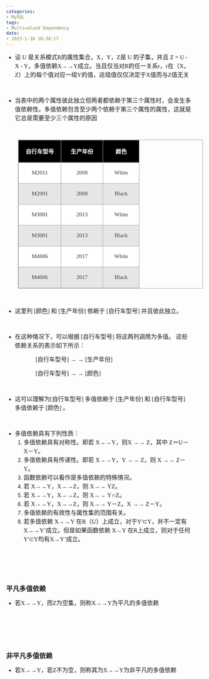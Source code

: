 ```yaml
---
categories:
- MySQL
tags:
- Multivalued Dependency
date:
- 2023-1-16 18:38:17
---
```


<ul style="list-style-type:disc">
    <li><span style="font-size:12.0pt"><span style="font-family:&quot;Microsoft YaHei UI&quot;">设</span></span><span
            style="font-size:12.0pt"><span style="font-family:&quot;Comic Sans MS&quot;"> U </span></span><span
            style="font-size:12.0pt"><span style="font-family:&quot;Microsoft YaHei UI&quot;">是关系模式</span></span><span
            style="font-size:12.0pt"><span style="font-family:&quot;Comic Sans MS&quot;">R</span></span><span
            style="font-size:12.0pt"><span style="font-family:&quot;Microsoft YaHei UI&quot;">的属性集合，</span></span><span
            style="font-size:12.0pt"><span style="font-family:&quot;Comic Sans MS&quot;">X</span></span><span
            style="font-size:12.0pt"><span style="font-family:&quot;Microsoft YaHei UI&quot;">，</span></span><span
            style="font-size:12.0pt"><span style="font-family:&quot;Comic Sans MS&quot;">Y</span></span><span
            style="font-size:12.0pt"><span style="font-family:&quot;Microsoft YaHei UI&quot;">，</span></span><span
            style="font-size:12.0pt"><span style="font-family:&quot;Comic Sans MS&quot;">Z</span></span><span
            style="font-size:12.0pt"><span style="font-family:&quot;Microsoft YaHei UI&quot;">是</span></span><span
            style="font-size:12.0pt"><span style="font-family:&quot;Comic Sans MS&quot;"> U </span></span><span
            style="font-size:12.0pt"><span style="font-family:&quot;Microsoft YaHei UI&quot;">的子集，并且</span></span><span
            style="font-size:12.0pt"><span style="font-family:&quot;Comic Sans MS&quot;"> Z = U - X -
                Y</span></span><span style="font-size:12.0pt"><span
                style="font-family:&quot;Microsoft YaHei UI&quot;">，多值依赖</span></span><span
            style="font-size:12.0pt"><span style="font-family:&quot;Comic Sans MS&quot;">X</span></span><span
            style="font-size:12.0pt"><span style="font-family:&quot;Times New Roman&quot;">→→</span></span><span
            style="font-size:12.0pt"><span style="font-family:&quot;Comic Sans MS&quot;">Y</span></span><span
            style="font-size:12.0pt"><span
                style="font-family:&quot;Microsoft YaHei UI&quot;">成立。当且仅当对</span></span><span
            style="font-size:12.0pt"><span style="font-family:&quot;Comic Sans MS&quot;">R</span></span><span
            style="font-size:12.0pt"><span style="font-family:&quot;Microsoft YaHei UI&quot;">的任一关系</span></span><span
            style="font-size:12.0pt"><span style="font-family:&quot;Comic Sans MS&quot;">r</span></span><span
            style="font-size:12.0pt"><span style="font-family:&quot;Microsoft YaHei UI&quot;">，</span></span><span
            style="font-size:12.0pt"><span style="font-family:&quot;Comic Sans MS&quot;">r</span></span><span
            style="font-size:12.0pt"><span style="font-family:&quot;Microsoft YaHei UI&quot;">在（</span></span><span
            style="font-size:12.0pt"><span style="font-family:&quot;Comic Sans MS&quot;">X</span></span><span
            style="font-size:12.0pt"><span style="font-family:&quot;Microsoft YaHei UI&quot;">，</span></span><span
            style="font-size:12.0pt"><span style="font-family:&quot;Comic Sans MS&quot;">Z</span></span><span
            style="font-size:12.0pt"><span
                style="font-family:&quot;Microsoft YaHei UI&quot;">）上的每个值对应一组</span></span><span
            style="font-size:12.0pt"><span style="font-family:&quot;Comic Sans MS&quot;">Y</span></span><span
            style="font-size:12.0pt"><span
                style="font-family:&quot;Microsoft YaHei UI&quot;">的值，这组值仅仅决定于</span></span><span
            style="font-size:12.0pt"><span style="font-family:&quot;Comic Sans MS&quot;">X</span></span><span
            style="font-size:12.0pt"><span style="font-family:&quot;Microsoft YaHei UI&quot;">值而与</span></span><span
            style="font-size:12.0pt"><span style="font-family:&quot;Comic Sans MS&quot;">Z</span></span><span
            style="font-size:12.0pt"><span style="font-family:&quot;Microsoft YaHei UI&quot;">值无关</span></span></li>
</ul>
<p><span style="font-size:12.0pt"><span style="font-family:&quot;Microsoft YaHei UI&quot;">&nbsp;</span></span></p>
<ul style="list-style-type:disc">
    <li><span style="font-size:12.0pt"><span
                style="font-family:&quot;Microsoft YaHei UI&quot;">当表中的两个属性彼此独立但两者都依赖于第三个属性时，会发生多值依赖性。多值依赖包含至少两个依赖于第三个属性的属性，这就是它总是需要至少三个属性的原因</span></span>
    </li>
</ul>
<p><span style="font-size:12.0pt"><span style="font-family:&quot;Comic Sans MS&quot;">&nbsp;</span></span></p>
<table summary="" cellspacing="0"
    style="border-collapse:collapse; border-color:#a3a3a3; border-style:solid; border-width:1px; margin-left:32px"
    class=" cke_show_border">
    <tbody>
        <tr>
            <td
                style="background-color:black; border-bottom:1px solid #a3a3a3; border-left:1px solid #a3a3a3; border-right:1px solid #a3a3a3; border-top:1px solid #a3a3a3; vertical-align:top; width:1.0333in">
                <p style="text-align:center"><span style="font-size:11.5pt"><span
                            style="font-family:&quot;Microsoft YaHei UI&quot;"><span
                                style="color:white"><strong>自行车型号</strong></span></span></span></p>
            </td>
            <td
                style="background-color:black; border-bottom:1px solid #a3a3a3; border-left:1px solid #a3a3a3; border-right:1px solid #a3a3a3; border-top:1px solid #a3a3a3; vertical-align:top; width:1.0125in">
                <p style="text-align:center"><span style="font-size:11.5pt"><span
                            style="font-family:&quot;Microsoft YaHei UI&quot;"><span
                                style="color:white"><strong>生产年份</strong></span></span></span></p>
            </td>
            <td
                style="background-color:black; border-bottom:1px solid #a3a3a3; border-left:1px solid #a3a3a3; border-right:1px solid #a3a3a3; border-top:1px solid #a3a3a3; vertical-align:top; width:.8548in">
                <p style="text-align:center"><span style="font-size:11.5pt"><span
                            style="font-family:&quot;Microsoft YaHei UI&quot;"><span
                                style="color:white"><strong>颜色</strong></span></span></span></p>
            </td>
        </tr>
        <tr>
            <td
                style="background-color:white; border-bottom:1px solid #a3a3a3; border-left:1px solid #a3a3a3; border-right:1px solid #a3a3a3; border-top:1px solid #a3a3a3; vertical-align:top; width:1.0138in">
                <p style="text-align:center"><span style="font-size:11.5pt"><span
                            style="font-family:&quot;Comic Sans MS&quot;"><span
                                style="color:#333344">M2011</span></span></span></p>
            </td>
            <td
                style="background-color:white; border-bottom:1px solid #a3a3a3; border-left:1px solid #a3a3a3; border-right:1px solid #a3a3a3; border-top:1px solid #a3a3a3; vertical-align:top; width:1.0125in">
                <p style="text-align:center"><span style="font-size:11.5pt"><span
                            style="font-family:&quot;Comic Sans MS&quot;"><span
                                style="color:#333344">2008</span></span></span></p>
            </td>
            <td
                style="background-color:white; border-bottom:1px solid #a3a3a3; border-left:1px solid #a3a3a3; border-right:1px solid #a3a3a3; border-top:1px solid #a3a3a3; vertical-align:top; width:.8548in">
                <p style="text-align:center"><span style="font-size:11.5pt"><span
                            style="font-family:&quot;Comic Sans MS&quot;"><span
                                style="color:#333344">White</span></span></span></p>
            </td>
        </tr>
        <tr>
            <td
                style="background-color:#e7e6e6; border-bottom:1px solid #a3a3a3; border-left:1px solid #a3a3a3; border-right:1px solid #a3a3a3; border-top:1px solid #a3a3a3; vertical-align:top; width:1.0138in">
                <p style="text-align:center"><span style="font-size:11.5pt"><span
                            style="font-family:&quot;Comic Sans MS&quot;"><span
                                style="color:#333344">M2001</span></span></span></p>
            </td>
            <td
                style="background-color:#e7e6e6; border-bottom:1px solid #a3a3a3; border-left:1px solid #a3a3a3; border-right:1px solid #a3a3a3; border-top:1px solid #a3a3a3; vertical-align:top; width:1.0125in">
                <p style="text-align:center"><span style="font-size:11.5pt"><span
                            style="font-family:&quot;Comic Sans MS&quot;"><span
                                style="color:#333344">2008</span></span></span></p>
            </td>
            <td
                style="background-color:#e7e6e6; border-bottom:1px solid #a3a3a3; border-left:1px solid #a3a3a3; border-right:1px solid #a3a3a3; border-top:1px solid #a3a3a3; vertical-align:top; width:.8548in">
                <p style="text-align:center"><span style="font-size:11.5pt"><span
                            style="font-family:&quot;Comic Sans MS&quot;"><span
                                style="color:#333344">Black</span></span></span></p>
            </td>
        </tr>
        <tr>
            <td
                style="background-color:white; border-bottom:1px solid #a3a3a3; border-left:1px solid #a3a3a3; border-right:1px solid #a3a3a3; border-top:1px solid #a3a3a3; vertical-align:top; width:1.0138in">
                <p style="text-align:center"><span style="font-size:11.5pt"><span
                            style="font-family:&quot;Comic Sans MS&quot;"><span
                                style="color:#333344">M3001</span></span></span></p>
            </td>
            <td
                style="background-color:white; border-bottom:1px solid #a3a3a3; border-left:1px solid #a3a3a3; border-right:1px solid #a3a3a3; border-top:1px solid #a3a3a3; vertical-align:top; width:1.0125in">
                <p style="text-align:center"><span style="font-size:11.5pt"><span
                            style="font-family:&quot;Comic Sans MS&quot;"><span
                                style="color:#333344">2013</span></span></span></p>
            </td>
            <td
                style="background-color:white; border-bottom:1px solid #a3a3a3; border-left:1px solid #a3a3a3; border-right:1px solid #a3a3a3; border-top:1px solid #a3a3a3; vertical-align:top; width:.8548in">
                <p style="text-align:center"><span style="font-size:11.5pt"><span
                            style="font-family:&quot;Comic Sans MS&quot;"><span
                                style="color:#333344">White</span></span></span></p>
            </td>
        </tr>
        <tr>
            <td
                style="background-color:#e7e6e6; border-bottom:1px solid #a3a3a3; border-left:1px solid #a3a3a3; border-right:1px solid #a3a3a3; border-top:1px solid #a3a3a3; vertical-align:top; width:1.0138in">
                <p style="text-align:center"><span style="font-size:11.5pt"><span
                            style="font-family:&quot;Comic Sans MS&quot;"><span
                                style="color:#333344">M3001</span></span></span></p>
            </td>
            <td
                style="background-color:#e7e6e6; border-bottom:1px solid #a3a3a3; border-left:1px solid #a3a3a3; border-right:1px solid #a3a3a3; border-top:1px solid #a3a3a3; vertical-align:top; width:1.0125in">
                <p style="text-align:center"><span style="font-size:11.5pt"><span
                            style="font-family:&quot;Comic Sans MS&quot;"><span
                                style="color:#333344">2013</span></span></span></p>
            </td>
            <td
                style="background-color:#e7e6e6; border-bottom:1px solid #a3a3a3; border-left:1px solid #a3a3a3; border-right:1px solid #a3a3a3; border-top:1px solid #a3a3a3; vertical-align:top; width:.8548in">
                <p style="text-align:center"><span style="font-size:11.5pt"><span
                            style="font-family:&quot;Comic Sans MS&quot;"><span
                                style="color:#333344">Black</span></span></span></p>
            </td>
        </tr>
        <tr>
            <td
                style="background-color:white; border-bottom:1px solid #a3a3a3; border-left:1px solid #a3a3a3; border-right:1px solid #a3a3a3; border-top:1px solid #a3a3a3; vertical-align:top; width:1.0138in">
                <p style="text-align:center"><span style="font-size:11.5pt"><span
                            style="font-family:&quot;Comic Sans MS&quot;"><span
                                style="color:#333344">M4006</span></span></span></p>
            </td>
            <td
                style="background-color:white; border-bottom:1px solid #a3a3a3; border-left:1px solid #a3a3a3; border-right:1px solid #a3a3a3; border-top:1px solid #a3a3a3; vertical-align:top; width:1.0125in">
                <p style="text-align:center"><span style="font-size:11.5pt"><span
                            style="font-family:&quot;Comic Sans MS&quot;"><span
                                style="color:#333344">2017</span></span></span></p>
            </td>
            <td
                style="background-color:white; border-bottom:1px solid #a3a3a3; border-left:1px solid #a3a3a3; border-right:1px solid #a3a3a3; border-top:1px solid #a3a3a3; vertical-align:top; width:.8548in">
                <p style="text-align:center"><span style="font-size:11.5pt"><span
                            style="font-family:&quot;Comic Sans MS&quot;"><span
                                style="color:#333344">White</span></span></span></p>
            </td>
        </tr>
        <tr>
            <td
                style="background-color:#e7e6e6; border-bottom:1px solid #a3a3a3; border-left:1px solid #a3a3a3; border-right:1px solid #a3a3a3; border-top:1px solid #a3a3a3; vertical-align:top; width:1.0138in">
                <p style="text-align:center"><span style="font-size:11.5pt"><span
                            style="font-family:&quot;Comic Sans MS&quot;"><span
                                style="color:#333344">M4006</span></span></span></p>
            </td>
            <td
                style="background-color:#e7e6e6; border-bottom:1px solid #a3a3a3; border-left:1px solid #a3a3a3; border-right:1px solid #a3a3a3; border-top:1px solid #a3a3a3; vertical-align:top; width:1.0125in">
                <p style="text-align:center"><span style="font-size:11.5pt"><span
                            style="font-family:&quot;Comic Sans MS&quot;"><span
                                style="color:#333344">2017</span></span></span></p>
            </td>
            <td
                style="background-color:#e7e6e6; border-bottom:1px solid #a3a3a3; border-left:1px solid #a3a3a3; border-right:1px solid #a3a3a3; border-top:1px solid #a3a3a3; vertical-align:top; width:.8548in">
                <p style="text-align:center"><span style="font-size:11.5pt"><span
                            style="font-family:&quot;Comic Sans MS&quot;"><span
                                style="color:#333344">Black</span></span></span></p>
            </td>
        </tr>
    </tbody>
</table>
<p><span style="font-size:12.0pt"><span style="font-family:&quot;Microsoft YaHei UI&quot;"><span
                style="color:#333344">&nbsp;</span></span></span></p>
<ul style="list-style-type:disc">
    <li><span style="font-size:12.0pt"><span style="font-family:&quot;Microsoft YaHei UI&quot;">这里列</span></span><span
            style="font-size:12.0pt"><span style="font-family:&quot;Comic Sans MS&quot;"> [</span></span><span
            style="font-size:12.0pt"><span style="font-family:&quot;Microsoft YaHei UI&quot;">颜色</span></span><span
            style="font-size:12.0pt"><span style="font-family:&quot;Comic Sans MS&quot;">] </span></span><span
            style="font-size:12.0pt"><span style="font-family:&quot;Microsoft YaHei UI&quot;">和</span></span><span
            style="font-size:12.0pt"><span style="font-family:&quot;Comic Sans MS&quot;"> [</span></span><span
            style="font-size:12.0pt"><span style="font-family:&quot;Microsoft YaHei UI&quot;">生产年份</span></span><span
            style="font-size:12.0pt"><span style="font-family:&quot;Comic Sans MS&quot;">] </span></span><span
            style="font-size:12.0pt"><span style="font-family:&quot;Microsoft YaHei UI&quot;">依赖于</span></span><span
            style="font-size:12.0pt"><span style="font-family:&quot;Comic Sans MS&quot;"> [</span></span><span
            style="font-size:12.0pt"><span style="font-family:&quot;Microsoft YaHei UI&quot;">自行车型号</span></span><span
            style="font-size:12.0pt"><span style="font-family:&quot;Comic Sans MS&quot;">] </span></span><span
            style="font-size:12.0pt"><span style="font-family:&quot;Microsoft YaHei UI&quot;">并且彼此独立。</span></span></li>
</ul>
<p><span style="font-size:12.0pt"><span style="font-family:&quot;Microsoft YaHei UI&quot;">&nbsp;</span></span></p>
<ul style="list-style-type:disc">
    <li><span style="font-size:12.0pt"><span
                style="font-family:&quot;Microsoft YaHei UI&quot;">在这种情况下，可以根据</span></span><span
            style="font-size:12.0pt"><span style="font-family:&quot;Comic Sans MS&quot;"> [</span></span><span
            style="font-size:12.0pt"><span style="font-family:&quot;Microsoft YaHei UI&quot;">自行车型号</span></span><span
            style="font-size:12.0pt"><span style="font-family:&quot;Comic Sans MS&quot;">] </span></span><span
            style="font-size:12.0pt"><span style="font-family:&quot;Microsoft YaHei UI&quot;">将这两列调用为多值。
                这些依赖关系的表示如下所示：</span></span></li>
</ul>
<p style="margin-left: 80px;"><span style="font-size:12.0pt"><span
            style="font-family:&quot;Comic Sans MS&quot;">[</span><span
            style="font-family:&quot;Microsoft YaHei UI&quot;">自行车型号</span><span
            style="font-family:&quot;Comic Sans MS&quot;">]</span> <span
            style="font-family:&quot;Microsoft YaHei UI&quot;">→ → </span><span
            style="font-family:&quot;Comic Sans MS&quot;">[</span><span
            style="font-family:&quot;Microsoft YaHei UI&quot;">生产年份</span><span
            style="font-family:&quot;Comic Sans MS&quot;">]</span> </span></p>
<p style="margin-left: 80px;"><span style="font-size:12.0pt"><span
            style="font-family:&quot;Comic Sans MS&quot;">[</span><span
            style="font-family:&quot;Microsoft YaHei UI&quot;">自行车型号</span><span
            style="font-family:&quot;Comic Sans MS&quot;">]</span> <span
            style="font-family:&quot;Microsoft YaHei UI&quot;">→ → </span><span
            style="font-family:&quot;Comic Sans MS&quot;">[</span><span
            style="font-family:&quot;Microsoft YaHei UI&quot;">颜色</span><span
            style="font-family:&quot;Comic Sans MS&quot;">]</span> </span></p>
<p><span style="font-size:12.0pt"><span style="font-family:&quot;Comic Sans MS&quot;">&nbsp;</span></span></p>
<ul style="list-style-type:disc">
    <li><span style="font-size:12.0pt"><span
                style="font-family:&quot;Microsoft YaHei UI&quot;">这可以理解为</span></span><span
            style="font-size:12.0pt"><span style="font-family:&quot;Comic Sans MS&quot;">[</span></span><span
            style="font-size:12.0pt"><span style="font-family:&quot;Microsoft YaHei UI&quot;">自行车型号</span></span><span
            style="font-size:12.0pt"><span style="font-family:&quot;Comic Sans MS&quot;">]</span></span> <span
            style="font-size:12.0pt"><span style="font-family:&quot;Microsoft YaHei UI&quot;">多值依赖于 </span></span><span
            style="font-size:12.0pt"><span style="font-family:&quot;Comic Sans MS&quot;">[</span></span><span
            style="font-size:12.0pt"><span style="font-family:&quot;Microsoft YaHei UI&quot;">生产年份</span></span><span
            style="font-size:12.0pt"><span style="font-family:&quot;Comic Sans MS&quot;">]</span></span> <span
            style="font-size:12.0pt"><span style="font-family:&quot;Microsoft YaHei UI&quot;">和</span></span><span
            style="font-size:12.0pt"><span style="font-family:&quot;Comic Sans MS&quot;"> [</span></span><span
            style="font-size:12.0pt"><span style="font-family:&quot;Microsoft YaHei UI&quot;">自行车型号</span></span><span
            style="font-size:12.0pt"><span style="font-family:&quot;Comic Sans MS&quot;">] </span></span><span
            style="font-size:12.0pt"><span style="font-family:&quot;Microsoft YaHei UI&quot;">多值依赖于 </span></span><span
            style="font-size:12.0pt"><span style="font-family:&quot;Comic Sans MS&quot;">[</span></span><span
            style="font-size:12.0pt"><span style="font-family:&quot;Microsoft YaHei UI&quot;">颜色</span></span><span
            style="font-size:12.0pt"><span style="font-family:&quot;Comic Sans MS&quot;">]</span></span> <span
            style="font-size:12.0pt"><span style="font-family:&quot;Microsoft YaHei UI&quot;">。</span></span></li>
</ul>
<p><span style="font-size:12.0pt"><span style="font-family:&quot;Comic Sans MS&quot;">&nbsp;</span></span></p>
<ul style="list-style-type:disc">
    <li><span style="font-size:12.0pt"><span
                style="font-family:&quot;Microsoft YaHei UI&quot;">多值依赖具有下列性质：</span></span>
        <ol style="list-style-type:decimal">
            <li value="1"><span style="font-size:12.0pt"><span
                        style="font-family:&quot;Microsoft YaHei UI&quot;">多值依赖具有对称性。即若</span></span> <span
                    style="font-size:12.0pt"><span style="font-family:&quot;Comic Sans MS&quot;">X</span></span><span
                    style="font-size:12.0pt"><span
                        style="font-family:&quot;Microsoft YaHei UI&quot;">→→</span></span><span
                    style="font-size:12.0pt"><span style="font-family:&quot;Comic Sans MS&quot;">Y</span></span><span
                    style="font-size:12.0pt"><span
                        style="font-family:&quot;Microsoft YaHei UI&quot;">，则</span></span><span
                    style="font-size:12.0pt"><span style="font-family:&quot;Comic Sans MS&quot;">X</span></span> <span
                    style="font-size:12.0pt"><span style="font-family:&quot;Microsoft YaHei UI&quot;">→→</span></span>
                <span style="font-size:12.0pt"><span style="font-family:&quot;Comic Sans MS&quot;">Z</span></span><span
                    style="font-size:12.0pt"><span style="font-family:&quot;Microsoft YaHei UI&quot;">，其中</span></span>
                <span style="font-size:12.0pt"><span style="font-family:&quot;Comic Sans MS&quot;">Z</span></span><span
                    style="font-size:12.0pt"><span
                        style="font-family:&quot;Microsoft YaHei UI&quot;">＝</span></span><span
                    style="font-size:12.0pt"><span style="font-family:&quot;Comic Sans MS&quot;">U</span></span><span
                    style="font-size:12.0pt"><span
                        style="font-family:&quot;Microsoft YaHei UI&quot;">－</span></span><span
                    style="font-size:12.0pt"><span style="font-family:&quot;Comic Sans MS&quot;">X</span></span><span
                    style="font-size:12.0pt"><span
                        style="font-family:&quot;Microsoft YaHei UI&quot;">－</span></span><span
                    style="font-size:12.0pt"><span style="font-family:&quot;Comic Sans MS&quot;">Y</span></span><span
                    style="font-size:12.0pt"><span style="font-family:&quot;Microsoft YaHei UI&quot;">。</span></span>
            </li>
            <li><span style="font-size:12.0pt"><span
                        style="font-family:&quot;Microsoft YaHei UI&quot;">多值依赖具有传递性。即若</span></span> <span
                    style="font-size:12.0pt"><span style="font-family:&quot;Comic Sans MS&quot;">X</span></span><span
                    style="font-size:12.0pt"><span
                        style="font-family:&quot;Microsoft YaHei UI&quot;">→→</span></span><span
                    style="font-size:12.0pt"><span style="font-family:&quot;Comic Sans MS&quot;">Y</span></span><span
                    style="font-size:12.0pt"><span
                        style="font-family:&quot;Microsoft YaHei UI&quot;">，</span></span><span
                    style="font-size:12.0pt"><span style="font-family:&quot;Comic Sans MS&quot;">Y</span></span> <span
                    style="font-size:12.0pt"><span style="font-family:&quot;Microsoft YaHei UI&quot;">→→</span></span>
                <span style="font-size:12.0pt"><span style="font-family:&quot;Comic Sans MS&quot;">Z</span></span><span
                    style="font-size:12.0pt"><span style="font-family:&quot;Microsoft YaHei UI&quot;">，则</span></span>
                <span style="font-size:12.0pt"><span style="font-family:&quot;Comic Sans MS&quot;">X</span></span> <span
                    style="font-size:12.0pt"><span style="font-family:&quot;Microsoft YaHei UI&quot;">→→</span></span>
                <span style="font-size:12.0pt"><span style="font-family:&quot;Comic Sans MS&quot;">Z</span></span><span
                    style="font-size:12.0pt"><span
                        style="font-family:&quot;Microsoft YaHei UI&quot;">－</span></span><span
                    style="font-size:12.0pt"><span style="font-family:&quot;Comic Sans MS&quot;">Y</span></span><span
                    style="font-size:12.0pt"><span style="font-family:&quot;Microsoft YaHei UI&quot;">。</span></span>
            </li>
            <li><span style="font-size:12.0pt"><span
                        style="font-family:&quot;Microsoft YaHei UI&quot;">函数依赖可以看作是多值依赖的特殊情况。</span></span></li>
            <li><span style="font-size:12.0pt"><span style="font-family:&quot;Microsoft YaHei UI&quot;">若</span></span>
                <span style="font-size:12.0pt"><span style="font-family:&quot;Comic Sans MS&quot;">X</span></span><span
                    style="font-size:12.0pt"><span
                        style="font-family:&quot;Microsoft YaHei UI&quot;">→→</span></span><span
                    style="font-size:12.0pt"><span style="font-family:&quot;Comic Sans MS&quot;">Y</span></span><span
                    style="font-size:12.0pt"><span
                        style="font-family:&quot;Microsoft YaHei UI&quot;">，</span></span><span
                    style="font-size:12.0pt"><span style="font-family:&quot;Comic Sans MS&quot;">X</span></span><span
                    style="font-size:12.0pt"><span
                        style="font-family:&quot;Microsoft YaHei UI&quot;">→→</span></span><span
                    style="font-size:12.0pt"><span style="font-family:&quot;Comic Sans MS&quot;">Z</span></span><span
                    style="font-size:12.0pt"><span style="font-family:&quot;Microsoft YaHei UI&quot;">，则</span></span>
                <span style="font-size:12.0pt"><span style="font-family:&quot;Comic Sans MS&quot;">X</span></span><span
                    style="font-size:12.0pt"><span style="font-family:&quot;Microsoft YaHei UI&quot;">→→</span></span>
                <span style="font-size:12.0pt"><span style="font-family:&quot;Comic Sans MS&quot;">YZ</span></span><span
                    style="font-size:12.0pt"><span style="font-family:&quot;Microsoft YaHei UI&quot;">。</span></span>
            </li>
            <li><span style="font-size:12.0pt"><span style="font-family:&quot;Microsoft YaHei UI&quot;">若</span></span>
                <span style="font-size:12.0pt"><span style="font-family:&quot;Comic Sans MS&quot;">X</span></span><span
                    style="font-size:12.0pt"><span
                        style="font-family:&quot;Microsoft YaHei UI&quot;">→→</span></span><span
                    style="font-size:12.0pt"><span style="font-family:&quot;Comic Sans MS&quot;">Y</span></span><span
                    style="font-size:12.0pt"><span
                        style="font-family:&quot;Microsoft YaHei UI&quot;">，</span></span><span
                    style="font-size:12.0pt"><span style="font-family:&quot;Comic Sans MS&quot;">X</span></span><span
                    style="font-size:12.0pt"><span
                        style="font-family:&quot;Microsoft YaHei UI&quot;">→→</span></span><span
                    style="font-size:12.0pt"><span style="font-family:&quot;Comic Sans MS&quot;">Z</span></span><span
                    style="font-size:12.0pt"><span style="font-family:&quot;Microsoft YaHei UI&quot;">，则</span></span>
                <span style="font-size:12.0pt"><span style="font-family:&quot;Comic Sans MS&quot;">X</span></span><span
                    style="font-size:12.0pt"><span style="font-family:&quot;Microsoft YaHei UI&quot;">→→</span></span>
                <span style="font-size:12.0pt"><span style="font-family:&quot;Comic Sans MS&quot;">Y</span></span><span
                    style="font-size:12.0pt"><span
                        style="font-family:&quot;Microsoft YaHei UI&quot;">∩</span></span><span
                    style="font-size:12.0pt"><span style="font-family:&quot;Comic Sans MS&quot;">Z</span></span><span
                    style="font-size:12.0pt"><span style="font-family:&quot;Microsoft YaHei UI&quot;">。</span></span>
            </li>
            <li><span style="font-size:12.0pt"><span style="font-family:&quot;Microsoft YaHei UI&quot;">若</span></span>
                <span style="font-size:12.0pt"><span style="font-family:&quot;Comic Sans MS&quot;">X</span></span><span
                    style="font-size:12.0pt"><span
                        style="font-family:&quot;Microsoft YaHei UI&quot;">→→</span></span><span
                    style="font-size:12.0pt"><span style="font-family:&quot;Comic Sans MS&quot;">Y</span></span><span
                    style="font-size:12.0pt"><span
                        style="font-family:&quot;Microsoft YaHei UI&quot;">，</span></span><span
                    style="font-size:12.0pt"><span style="font-family:&quot;Comic Sans MS&quot;">X</span></span><span
                    style="font-size:12.0pt"><span
                        style="font-family:&quot;Microsoft YaHei UI&quot;">→→</span></span><span
                    style="font-size:12.0pt"><span style="font-family:&quot;Comic Sans MS&quot;">Z</span></span><span
                    style="font-size:12.0pt"><span style="font-family:&quot;Microsoft YaHei UI&quot;">，则</span></span>
                <span style="font-size:12.0pt"><span style="font-family:&quot;Comic Sans MS&quot;">X</span></span><span
                    style="font-size:12.0pt"><span style="font-family:&quot;Microsoft YaHei UI&quot;">→→</span></span>
                <span style="font-size:12.0pt"><span style="font-family:&quot;Comic Sans MS&quot;">Y</span></span><span
                    style="font-size:12.0pt"><span
                        style="font-family:&quot;Microsoft YaHei UI&quot;">－</span></span><span
                    style="font-size:12.0pt"><span style="font-family:&quot;Comic Sans MS&quot;">Z</span></span><span
                    style="font-size:12.0pt"><span
                        style="font-family:&quot;Microsoft YaHei UI&quot;">，</span></span><span
                    style="font-size:12.0pt"><span style="font-family:&quot;Comic Sans MS&quot;">X</span></span> <span
                    style="font-size:12.0pt"><span style="font-family:&quot;Microsoft YaHei UI&quot;">→→</span></span>
                <span style="font-size:12.0pt"><span style="font-family:&quot;Comic Sans MS&quot;">Z</span></span><span
                    style="font-size:12.0pt"><span
                        style="font-family:&quot;Microsoft YaHei UI&quot;">－</span></span><span
                    style="font-size:12.0pt"><span style="font-family:&quot;Comic Sans MS&quot;">Y</span></span><span
                    style="font-size:12.0pt"><span style="font-family:&quot;Microsoft YaHei UI&quot;">。</span></span>
            </li>
            <li><span style="font-size:12.0pt"><span
                        style="font-family:&quot;Microsoft YaHei UI&quot;">多值依赖的有效性与属性集的范围有关。</span></span></li>
            <li><span style="font-size:12.0pt"><span
                        style="font-family:&quot;Microsoft YaHei UI&quot;">若多值依赖</span></span> <span
                    style="font-size:12.0pt"><span style="font-family:&quot;Comic Sans MS&quot;">X</span></span><span
                    style="font-size:12.0pt"><span
                        style="font-family:&quot;Microsoft YaHei UI&quot;">→→</span></span><span
                    style="font-size:12.0pt"><span style="font-family:&quot;Comic Sans MS&quot;">Y</span></span> <span
                    style="font-size:12.0pt"><span
                        style="font-family:&quot;Microsoft YaHei UI&quot;">在</span></span><span
                    style="font-size:12.0pt"><span style="font-family:&quot;Comic Sans MS&quot;">R</span></span><span
                    style="font-size:12.0pt"><span
                        style="font-family:&quot;Microsoft YaHei UI&quot;">（</span></span><span
                    style="font-size:12.0pt"><span style="font-family:&quot;Comic Sans MS&quot;">U</span></span><span
                    style="font-size:12.0pt"><span
                        style="font-family:&quot;Microsoft YaHei UI&quot;">）上成立，对于</span></span><span
                    style="font-size:12.0pt"><span style="font-family:&quot;Comic Sans MS&quot;">Y'</span></span><span
                    style="font-size:12.0pt"><span style="font-family:&quot;Cambria Math&quot;">⊂</span></span><span
                    style="font-size:12.0pt"><span style="font-family:&quot;Comic Sans MS&quot;">Y</span></span><span
                    style="font-size:12.0pt"><span
                        style="font-family:&quot;Microsoft YaHei UI&quot;">，并不一定有</span></span><span
                    style="font-size:12.0pt"><span style="font-family:&quot;Comic Sans MS&quot;">X</span></span><span
                    style="font-size:12.0pt"><span
                        style="font-family:&quot;Microsoft YaHei UI&quot;">→→</span></span><span
                    style="font-size:12.0pt"><span style="font-family:&quot;Comic Sans MS&quot;">Y</span></span><span
                    style="font-size:12.0pt"><span
                        style="font-family:&quot;Microsoft YaHei UI&quot;">’成立。但是如果函数依赖</span></span> <span
                    style="font-size:12.0pt"><span style="font-family:&quot;Comic Sans MS&quot;">X</span></span><span
                    style="font-size:12.0pt"><span
                        style="font-family:&quot;Microsoft YaHei UI&quot;">→</span></span><span
                    style="font-size:12.0pt"><span style="font-family:&quot;Comic Sans MS&quot;">Y</span></span> <span
                    style="font-size:12.0pt"><span
                        style="font-family:&quot;Microsoft YaHei UI&quot;">在</span></span><span
                    style="font-size:12.0pt"><span style="font-family:&quot;Comic Sans MS&quot;">R</span></span><span
                    style="font-size:12.0pt"><span
                        style="font-family:&quot;Microsoft YaHei UI&quot;">上成立，则对于任何</span></span><span
                    style="font-size:12.0pt"><span style="font-family:&quot;Comic Sans MS&quot;">Y'</span></span><span
                    style="font-size:12.0pt"><span style="font-family:&quot;Cambria Math&quot;">⊂</span></span><span
                    style="font-size:12.0pt"><span style="font-family:&quot;Comic Sans MS&quot;">Y</span></span><span
                    style="font-size:12.0pt"><span
                        style="font-family:&quot;Microsoft YaHei UI&quot;">均有</span></span><span
                    style="font-size:12.0pt"><span style="font-family:&quot;Comic Sans MS&quot;">X</span></span><span
                    style="font-size:12.0pt"><span
                        style="font-family:&quot;Microsoft YaHei UI&quot;">→</span></span><span
                    style="font-size:12.0pt"><span style="font-family:&quot;Comic Sans MS&quot;">Y</span></span><span
                    style="font-size:12.0pt"><span style="font-family:&quot;Microsoft YaHei UI&quot;">’成立。</span></span>
            </li>
        </ol>
    </li>
</ul>
<p><span style="font-size:12.0pt"><span style="font-family:&quot;Microsoft YaHei UI&quot;">&nbsp;</span></span></p>
<p><span style="font-size:12.0pt"><span style="font-family:&quot;Microsoft YaHei UI&quot;">&nbsp;</span></span></p>
<p><span style="font-size:12.0pt"><span style="font-family:&quot;Microsoft YaHei UI&quot;">&nbsp;</span></span></p>
<p><span style="font-size:13.5pt"><span
            style="font-family:&quot;Microsoft YaHei UI&quot;"><strong>平凡多值依赖</strong></span></span></p>
<ul style="list-style-type:disc">
    <li><span style="font-size:12.0pt"><span style="font-family:&quot;Microsoft YaHei UI&quot;">若</span></span><span
            style="font-size:12.0pt"><span style="font-family:&quot;Comic Sans MS&quot;">X</span></span><span
            style="font-size:12.0pt"><span style="font-family:&quot;Times New Roman&quot;">→→</span></span><span
            style="font-size:12.0pt"><span style="font-family:&quot;Comic Sans MS&quot;">Y</span></span><span
            style="font-size:12.0pt"><span style="font-family:&quot;Microsoft YaHei UI&quot;">，而</span></span><span
            style="font-size:12.0pt"><span style="font-family:&quot;Comic Sans MS&quot;">Z</span></span><span
            style="font-size:12.0pt"><span style="font-family:&quot;Microsoft YaHei UI&quot;">为空集，则称</span></span><span
            style="font-size:12.0pt"><span style="font-family:&quot;Comic Sans MS&quot;">X</span></span><span
            style="font-size:12.0pt"><span style="font-family:&quot;Times New Roman&quot;">→→</span></span><span
            style="font-size:12.0pt"><span style="font-family:&quot;Comic Sans MS&quot;">Y</span></span><span
            style="font-size:12.0pt"><span style="font-family:&quot;Microsoft YaHei UI&quot;">为平凡的多值依赖</span></span>
    </li>
</ul>
<p><span style="font-size:13.5pt"><span style="font-family:&quot;Comic Sans MS&quot;">&nbsp;</span></span></p>
<p><span style="font-size:13.5pt"><span style="font-family:&quot;Comic Sans MS&quot;">&nbsp;</span></span></p>
<p><span style="font-size:13.5pt"><span style="font-family:&quot;Comic Sans MS&quot;">&nbsp;</span></span></p>
<p><span style="font-size:13.5pt"><span
            style="font-family:&quot;Microsoft YaHei UI&quot;"><strong>非平凡多值依赖</strong></span></span></p>
<ul style="list-style-type:disc">
    <li><span style="font-size:12.0pt"><span style="font-family:&quot;Microsoft YaHei UI&quot;">若</span></span><span
            style="font-size:12.0pt"><span style="font-family:&quot;Comic Sans MS&quot;">X</span></span><span
            style="font-size:12.0pt"><span style="font-family:&quot;Times New Roman&quot;">→→</span></span><span
            style="font-size:12.0pt"><span style="font-family:&quot;Comic Sans MS&quot;">Y</span></span><span
            style="font-size:12.0pt"><span style="font-family:&quot;Microsoft YaHei UI&quot;">，若</span></span><span
            style="font-size:12.0pt"><span style="font-family:&quot;Comic Sans MS&quot;">Z</span></span><span
            style="font-size:12.0pt"><span
                style="font-family:&quot;Microsoft YaHei UI&quot;">不为空，则称其为</span></span><span
            style="font-size:12.0pt"><span style="font-family:&quot;Comic Sans MS&quot;">X</span></span><span
            style="font-size:12.0pt"><span style="font-family:&quot;Times New Roman&quot;">→→</span></span><span
            style="font-size:12.0pt"><span style="font-family:&quot;Comic Sans MS&quot;">Y</span></span><span
            style="font-size:12.0pt"><span style="font-family:&quot;Microsoft YaHei UI&quot;">为非平凡的多值依赖</span></span>
    </li>
</ul>